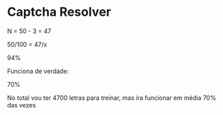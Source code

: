 # Captcha Resolver

N = 50 - 3 = 47

50/100 = 47/x

94%

Funciona de verdade:

70%

No total vou ter 4700 letras para treinar, mas ira funcionar em média 70% das vezes